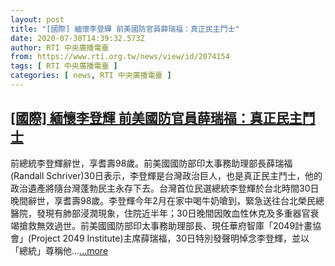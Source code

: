 ```yaml
---
layout: post
title: "[國際] 緬懷李登輝 前美國防官員薛瑞福：真正民主鬥士"
date: 2020-07-30T14:39:32.573Z
author: RTI 中央廣播電臺
from: https://www.rti.org.tw/news/view/id/2074154
tags: [ RTI 中央廣播電臺 ]
categories: [ news, RTI 中央廣播電臺 ]
---
```

<!--1596145258000-->
[[國際] 緬懷李登輝 前美國防官員薛瑞福：真正民主鬥士](https://www.rti.org.tw/news/view/id/2074154)
------

<div>
前總統李登輝辭世，享耆壽98歲。前美國國防部印太事務助理部長薛瑞福(Randall Schriver)30日表示，李登輝是台灣政治巨人，也是真正民主鬥士，他的政治遺產將隨台灣蓬勃民主永存下去。台灣首位民選總統李登輝於台北時間30日晚間辭世，享耆壽98歲。李登輝今年2月在家中喝牛奶嗆到，緊急送往台北榮民總醫院，發現有肺部浸潤現象，住院近半年；30日晚間因敗血性休克及多重器官衰竭搶救無效過世。前美國國防部印太事務助理部長、現任華府智庫「2049計畫協會」(Project 2049 Institute)主席薛瑞福，30日特別發聲明悼念李登輝，並以「總統」尊稱他...<a target="_blank" href="https://www.rti.org.tw/news/view/id/2074154">...more</a>
</div>
